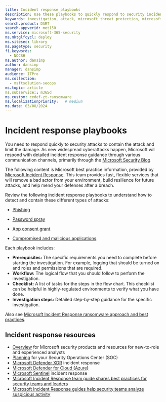 ```yaml
---
title: Incident response playbooks
description: Use these playbooks to quickly respond to security incidents in the Microsoft cloud.
keywords: investigation, attack, microsoft threat protection, microsoft 365, search, query, telemetry, security events, antivirus, incident, response, incident response, playbook, guidance, compromise, Microsoft Defender XDR
search.product: DART
search.appverid: met150
ms.service: microsoft-365-security
ms.mktglfcycl: deploy
ms.sitesec: library
ms.pagetype: security
f1.keywords: 
  - NOCSH
ms.author: dansimp
author: dansimp
manager: dansimp
audience: ITPro
ms.collection: 
  - msftsolution-secops
ms.topic: article
ms.subservice:: m365d
ms.custom: cxdef-zt-ransomware 
ms.localizationpriority:   # medium
ms.date: 03/08/2024
---
```


# Incident response playbooks

You need to respond quickly to security attacks to contain the attack and limit the damage. As new widespread cyberattacks happen, Microsoft will respond with detailed incident response guidance through various communication channels, primarily through the [Microsoft Security Blog](https://www.microsoft.com/security/blog/topic/threat-intelligence/). 

The following content is Microsoft best practice information, provided by [Microsoft Incident Response](https://www.microsoft.com/security/business/microsoft-incident-response). This team provides fast, flexible services that will remove a bad actor from your environment, build resilience for future attacks, and help mend your defenses after a breach. 

Review the following incident response playbooks to understand how to detect and contain these different types of attacks:

- [Phishing](incident-response-playbook-phishing.md)

- [Password spray](incident-response-playbook-password-spray.md)

- [App consent grant](incident-response-playbook-app-consent.md)

- [Compromised and malicious applications](incident-response-playbook-compromised-malicious-app.md)

Each playbook includes:

- **Prerequisites:** The specific requirements you need to complete before starting the investigation. For example, logging that should be turned on and roles and permissions that are required.
- **Workflow:** The logical flow that you should follow to perform the investigation.
- **Checklist:** A list of tasks for the steps in the flow chart. This checklist can be helpful in highly-regulated environments to verify what you have done.
- **Investigation steps:** Detailed step-by-step guidance for the specific investigation.

Also see [Microsoft Incident Response ransomware approach and best practices](incident-response-playbook-dart-ransomware-approach.md).

## Incident response resources

- [Overview](incident-response-overview.md) for Microsoft security products and resources for new-to-role and experienced analysts
- [Planning](incident-response-planning.md) for your Security Operations Center (SOC)
- [Microsoft Defender XDR](/microsoft-365/security/defender/incidents-overview) incident response
- [Microsoft Defender for Cloud (Azure)](/azure/defender-for-cloud/managing-and-responding-alerts)
- [Microsoft Sentinel](/azure/sentinel/investigate-cases) incident response
- [Microsoft Incident Response team guide shares best practices for security teams and leaders](https://www.microsoft.com/security/blog/2023/12/11/new-microsoft-incident-response-team-guide-shares-best-practices-for-security-teams-and-leaders/)
- [Microsoft Incident Response guides help security teams analyze suspicious activity](https://www.microsoft.com/security/blog/2024/01/17/new-microsoft-incident-response-guides-help-security-teams-analyze-suspicious-activity/)

